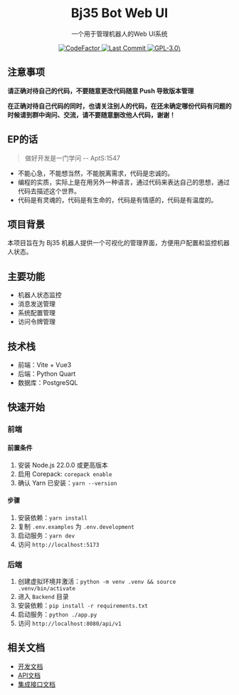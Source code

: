 <h1 align="center">
  Bj35 Bot Web UI
</h1>

<p align="center">
  一个用于管理机器人的Web UI系统  
</p>

<p align="center">
  <a href="https://www.codefactor.io/repository/github/cg8-5712/Bj35-bot/">
    <img src="https://www.codefactor.io/repository/github/cg8-5712/Bj35-bot/badge" alt="CodeFactor" />
  </a>

  <a href="https://github.com/cg8-5712/Bj35-bot/activity">
    <img src="https://img.shields.io/github/last-commit/cg8-5712/Bj35-bot/main" alt="Last Commit"/>
  </a>

  <a href="./LICENSE">
    <img src="https://img.shields.io/github/license/cg8-5712/Bj35-bot" alt="GPL-3.0\"/>
  </a>
</p>

## 注意事项

**请正确对待自己的代码，不要随意更改代码随意 Push 导致版本管理**  

**在正确对待自己代码的同时，也请关注别人的代码，在还未确定哪份代码有问题的时候请到群中询问、交流，请不要随意删改他人代码，谢谢！**

## EP的话

> 做好开发是一门学问          -- AptS:1547

- 不能心急，不能想当然，不能脱离需求，代码是忠诚的。
- 编程的实质，实际上是在用另外一种语言，通过代码来表达自己的思想，通过代码去描述这个世界。
- 代码是有灵魂的，代码是有生命的，代码是有情感的，代码是有温度的。

## 项目背景

本项目旨在为 Bj35 机器人提供一个可视化的管理界面，方便用户配置和监控机器人状态。

## 主要功能

- 机器人状态监控
- 消息发送管理
- 系统配置管理
- 访问令牌管理

## 技术栈

- 前端：Vite + Vue3
- 后端：Python Quart
- 数据库：PostgreSQL

## 快速开始

### 前端

#### 前置条件

1. 安装 Node.js 22.0.0 或更高版本
2. 启用 Corepack: `corepack enable`
3. 确认 Yarn 已安装：`yarn --version`

#### 步骤

1. 安装依赖：`yarn install`
2. 复制 `.env.examples` 为 `.env.development`
3. 启动服务：`yarn dev`
4. 访问 `http://localhost:5173`

### 后端

1. 创建虚拟环境并激活：`python -m venv .venv && source .venv/bin/activate`
2. 进入 `Backend` 目录
3. 安装依赖：`pip install -r requirements.txt`
4. 启动服务：`python ./app.py`
5. 访问 `http://localhost:8080/api/v1`

## 相关文档

- [开发文档](docs/开发文档.md)
- [API文档](docs/api文档.txt)
- [集成接口文档](docs/云迹-UP机器人二次开发（集成）接口.pdf)
